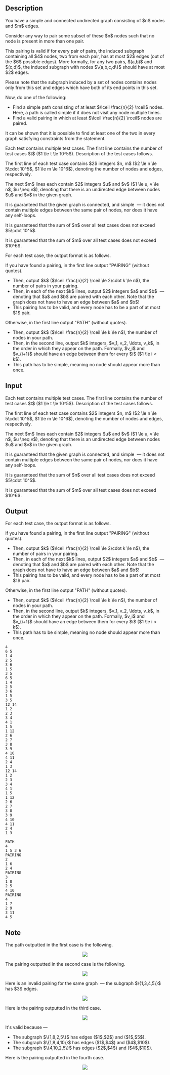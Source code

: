 ## Description

<div><p>You have a simple and connected undirected graph consisting of $n$ nodes and $m$ edges.</p><p>Consider any way to pair some subset of these $n$ nodes such that no node is present in more than one pair. </p><p>This pairing is <span class="tex-font-style-bf">valid</span> if for every pair of pairs, the induced subgraph containing all $4$ nodes, two from each pair, has at most $2$ edges (out of the $6$ possible edges). More formally, for any two pairs, $(a,b)$ and $(c,d)$, the induced subgraph with nodes $\{a,b,c,d\}$ should have at most $2$ edges. </p><p>Please note that the subgraph induced by a set of nodes contains nodes only from this set and edges which have both of its end points in this set.</p><p>Now, do one of the following: </p><ul> <li> Find a simple path consisting of at least <span>$\lceil \frac{n}{2} \rceil$</span> nodes. Here, a path is called simple if it does not visit any node multiple times. </li><li> Find a valid pairing in which at least <span>$\lceil \frac{n}{2} \rceil$</span> nodes are paired. </li></ul><p>It can be shown that it is possible to find at least one of the two in every graph satisfying constraints from the statement. </p></div><div class="input-specification"><p>Each test contains multiple test cases. The first line contains the number of test cases $t$ ($1 \le t \le 10^5$). Description of the test cases follows.</p><p>The first line of each test case contains $2$ integers $n, m$ ($2 \le n \le 5\cdot 10^5$, $1 \le m \le 10^6$), denoting the number of nodes and edges, respectively. </p><p>The next $m$ lines each contain $2$ integers $u$ and $v$ ($1 \le u, v \le n$, $u \neq v$), denoting that there is an undirected edge between nodes $u$ and $v$ in the given graph.</p><p>It is guaranteed that the given graph is connected, and simple &nbsp;— it does not contain multiple edges between the same pair of nodes, nor does it have any self-loops. </p><p>It is guaranteed that the sum of $n$ over all test cases does not exceed $5\cdot 10^5$.</p><p>It is guaranteed that the sum of $m$ over all test cases does not exceed $10^6$.</p></div><div class="output-specification"><p>For each test case, the output format is as follows. </p><p>If you have found a pairing, in the first line output "PAIRING" (without quotes). </p><ul> <li> Then, output $k$ ($\lceil \frac{n}{2} \rceil \le 2\cdot k \le n$), the number of pairs in your pairing. </li><li> Then, in each of the next $k$ lines, output $2$ integers $a$ and $b$ &nbsp;— denoting that $a$ and $b$ are paired with each other. <span class="tex-font-style-bf">Note that the graph does not have to have an edge between $a$ and $b$!</span></li><li> This pairing has to be valid, and every node has to be a part of at most $1$ pair. </li></ul><p>Otherwise, in the first line output "PATH" (without quotes). </p><ul><li> Then, output $k$ ($\lceil \frac{n}{2} \rceil \le k \le n$), the number of nodes in your path. </li><li> Then, in the second line, output $k$ integers, $v_1, v_2, \ldots, v_k$, in the order in which they appear on the path. Formally, $v_i$ and $v_{i+1}$ should have an edge between them for every $i$ ($1 \le i &lt; k$).</li><li> This path has to be simple, meaning no node should appear more than once. </li></ul></div>

## Input

<p>Each test contains multiple test cases. The first line contains the number of test cases $t$ ($1 \le t \le 10^5$). Description of the test cases follows.</p><p>The first line of each test case contains $2$ integers $n, m$ ($2 \le n \le 5\cdot 10^5$, $1 \le m \le 10^6$), denoting the number of nodes and edges, respectively. </p><p>The next $m$ lines each contain $2$ integers $u$ and $v$ ($1 \le u, v \le n$, $u \neq v$), denoting that there is an undirected edge between nodes $u$ and $v$ in the given graph.</p><p>It is guaranteed that the given graph is connected, and simple &nbsp;— it does not contain multiple edges between the same pair of nodes, nor does it have any self-loops. </p><p>It is guaranteed that the sum of $n$ over all test cases does not exceed $5\cdot 10^5$.</p><p>It is guaranteed that the sum of $m$ over all test cases does not exceed $10^6$.</p>

## Output

<p>For each test case, the output format is as follows. </p><p>If you have found a pairing, in the first line output "PAIRING" (without quotes). </p><ul> <li> Then, output $k$ ($\lceil \frac{n}{2} \rceil \le 2\cdot k \le n$), the number of pairs in your pairing. </li><li> Then, in each of the next $k$ lines, output $2$ integers $a$ and $b$ &nbsp;— denoting that $a$ and $b$ are paired with each other. <span class="tex-font-style-bf">Note that the graph does not have to have an edge between $a$ and $b$!</span></li><li> This pairing has to be valid, and every node has to be a part of at most $1$ pair. </li></ul><p>Otherwise, in the first line output "PATH" (without quotes). </p><ul><li> Then, output $k$ ($\lceil \frac{n}{2} \rceil \le k \le n$), the number of nodes in your path. </li><li> Then, in the second line, output $k$ integers, $v_1, v_2, \ldots, v_k$, in the order in which they appear on the path. Formally, $v_i$ and $v_{i+1}$ should have an edge between them for every $i$ ($1 \le i &lt; k$).</li><li> This path has to be simple, meaning no node should appear more than once. </li></ul>





```input1
4
6 5
1 4
2 5
3 6
1 5
3 5
6 5
1 4
2 5
3 6
1 5
3 5
12 14
1 2
2 3
3 4
4 1
1 5
1 12
2 6
2 7
3 8
3 9
4 10
4 11
2 4
1 3
12 14
1 2
2 3
3 4
4 1
1 5
1 12
2 6
2 7
3 8
3 9
4 10
4 11
2 4
1 3
```




```output1
PATH
4 
1 5 3 6
PAIRING
2
1 6
2 4
PAIRING
3
1 8
2 5
4 10
PAIRING
4
1 7
2 9
3 11
4 5
```



## Note

<p>The path outputted in the first case is the following. </p><center> <img class="tex-graphics" src="file://YlUh8Igz.png" style="max-width: 100.0%;max-height: 100.0%;"> </center><p>The pairing outputted in the second case is the following. </p><center> <img class="tex-graphics" src="file://VG3er1ZB.png" style="max-width: 100.0%;max-height: 100.0%;"> </center><p>Here is an <span class="tex-font-style-bf">invalid</span> pairing for the same graph &nbsp;— the subgraph $\{1,3,4,5\}$ has $3$ edges. </p><center> <img class="tex-graphics" src="file://WjFOOrtE.png" style="max-width: 100.0%;max-height: 100.0%;"> </center><p>Here is the pairing outputted in the third case. </p><center> <img class="tex-graphics" src="file://9ZxJ4yyp.png" style="max-width: 100.0%;max-height: 100.0%;"> </center><p>It's valid because&nbsp;— </p><ul> <li> The subgraph $\{1,8,2,5\}$ has edges ($1$,$2$) and ($1$,$5$). </li><li> The subgraph $\{1,8,4,10\}$ has edges ($1$,$4$) and ($4$,$10$). </li><li> The subgraph $\{4,10,2,5\}$ has edges ($2$,$4$) and ($4$,$10$). </li></ul><p>Here is the pairing outputted in the fourth case. </p><center> <img class="tex-graphics" src="file://sGU5uIDO.png" style="max-width: 100.0%;max-height: 100.0%;"> </center>
